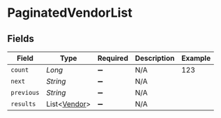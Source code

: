 # PaginatedVendorList


## Fields

| Field                                         | Type                                          | Required                                      | Description                                   | Example                                       |
| --------------------------------------------- | --------------------------------------------- | --------------------------------------------- | --------------------------------------------- | --------------------------------------------- |
| `count`                                       | *Long*                                        | :heavy_minus_sign:                            | N/A                                           | 123                                           |
| `next`                                        | *String*                                      | :heavy_minus_sign:                            | N/A                                           |                                               |
| `previous`                                    | *String*                                      | :heavy_minus_sign:                            | N/A                                           |                                               |
| `results`                                     | List<[Vendor](../../models/shared/Vendor.md)> | :heavy_minus_sign:                            | N/A                                           |                                               |